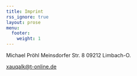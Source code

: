 ```yaml
---
title: Imprint
rss_ignore: true
layout: prose
menu:
  footer:
    weight: 1
---
```


Michael Pröhl
Meinsdorfer Str. 8
09212 Limbach-O.

xauqalk@t-online.de